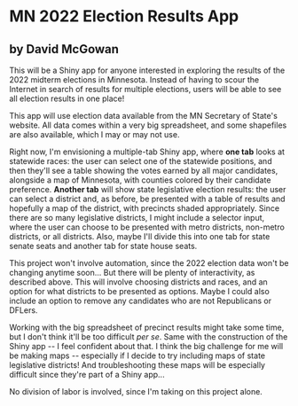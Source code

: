 # MN 2022 Election Results App

## by David McGowan

This will be a Shiny app for anyone interested in exploring the results of the 2022 midterm elections in Minnesota. Instead of having to scour the Internet in search of results for multiple elections, users will be able to see all election results in one place!

This app will use election data available from the MN Secretary of State's website. All data comes within a very big spreadsheet, and some shapefiles are also available, which I may or may not use.

Right now, I'm envisioning a multiple-tab Shiny app, where **one tab** looks at statewide races: the user can select one of the statewide positions, and then they'll see a table showing the votes earned by all major candidates, alongside a map of Minnesota, with counties colored by their candidate preference. **Another tab** will show state legislative election results: the user can select a district and, as before, be presented with a table of results and hopefully a map of the district, with precincts shaded appropriately. Since there are so many legislative districts, I might include a selector input, where the user can choose to be presented with metro districts, non-metro districts, or all districts. Also, maybe I'll divide this into one tab for state senate seats and another tab for state house seats.

This project won't involve automation, since the 2022 election data won't be changing anytime soon... But there will be plenty of interactivity, as described above. This will involve choosing districts and races, and an option for what districts to be presented as options. Maybe I could also include an option to remove any candidates who are not Republicans or DFLers.

Working with the big spreadsheet of precinct results might take some time, but I don't think it'll be too difficult *per se*. Same with the construction of the Shiny app -- I feel confident about that. I think the big challenge for me will be making maps -- especially if I decide to try including maps of state legislative districts! And troubleshooting these maps will be especially difficult since they're part of a Shiny app...

No division of labor is involved, since I'm taking on this project alone.